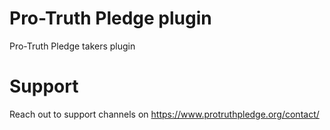 # Pro-Truth Pledge plugin

Pro-Truth Pledge takers plugin

# Support

Reach out to support channels on https://www.protruthpledge.org/contact/
